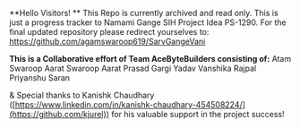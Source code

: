 **Hello Visitors! **
This Repo is currently archived and read only. This is just a progress tracker to Namami Gange SIH Project Idea PS-1290.
For the final updated repository please redirect yourselves to: https://github.com/agamswaroop619/SarvGangeVani

**This is a Collaborative effort of Team AceByteBuilders consisting of:**
Atam Swaroop
Aarat Swaroop
Aarat Prasad
Gargi Yadav
Vanshika Rajpal
Priyanshu Saran

& Special thanks to Kanishk Chaudhary ([https://www.linkedin.com/in/kanishk-chaudhary-454508224/](https://github.com/kjurel)) for his valuable support in the project success! 
